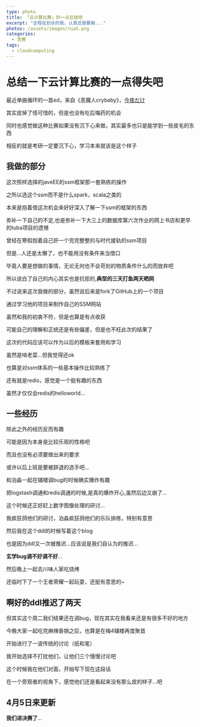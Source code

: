 ```yaml
---
type: photo
title: 「云计算比赛」的一点总结吧
excerpt: "全程在划水的我，认真还是要输..."
photos: /assets/images/rua5.png
categories:
  - 竞赛
tags:
  - cloudcomputing
---
```

# 总结一下云计算比赛的一点得失吧

最近单曲循环的一首ed，来自《恶魔人crybaby》，[今夜だけ](https://music.163.com/#/song?id=528273475)

其实皮掉了怪可惜的，但是也没有吃后悔药的机会

同时也感觉做这种比赛如果没有沉下心来做，其实最多也只是能学到一些皮毛的东西

相反的就是考研一定要沉下心，学习本来就该是这个样子

## 我做的部分

这次照样选择的javeEE的ssm框架那一套熟练的操作

之所以选这个ssm而不是什么spark，scala之类的

本来是抱着借这次机会来好好深入了解一下ssm的框架的东西

弥补一下自己的不足,也是弥补一下大三上的数据库第六次作业的网上书店和更早的tuba项目的遗憾

曾经在寒假抱着自己肝一个完完整整的与时代接轨的ssm项目

但是...人还是太懒了，也不能用没有条件来当借口

毕竟人要是想做的事情，无论无何也不会苛刻的物质条件什么的而放弃吧

所以说白了自己的内心其实也是抗拒的,**典型的三天打鱼两天晒网**

不过说来这次我做的部分，虽然说后来是fork了GitHub上的一个项目

通过学习他的项目来制作自己的SSM网站

虽然和我的初衷不符，但是也算是有点收获

可能自己的理解和正统还是有些偏差，但是也不枉此次的结果了

这次的代码应该可以作为以后的模板来套用和学习

虽然是啃老菜...但我觉得还ok

也算是对ssm体系的一些基本操作比较熟练了

还有就是redis，感觉是一个挺有趣的东西

虽然才仅仅会redis的helloworld...

## 一些经历

除此之外的经历反而有趣

可能是因为本身是比较乐观的性格吧

而且也没有必须要做出来的要求

或许以后上班是要被辞退的选手吧...

和泊淼一起在辅楼调bug的时候确实爆炸有趣

把logstash调通和redis调通的时候,是真的爆炸开心,虽然后边又崩了...

这个时候还正好赶上数字图像处理的研讨...

我疯狂鸽他们的研讨，泊淼疯狂鸽他们的乐队排练，特别有意思

然后我在这个ddl的时候写着这个blog

也是因为ddl又一次被推迟...应该说是我们自认为的推迟...

**玄学bug调不好调不好**...

然后晚上一起去川味人家吃烧烤

还临时下了一个王者荣耀一起玩耍，还挺有意思的~

## 啊好的ddl推迟了两天

但其实这个周二我们结果还在调bug，现在其实在我看来还是有很多不好的地方

今晚大家一起吃完麻辣香锅之后，也算是在梅4辅楼再度聚首

开始进行了一波传统的讨论（纸和笔）

我开始选择不打扰他们，让他们三个慢慢讨论吧

这个时候我在他们对面，开始写下现在这段话

在一个旁观者的视角下，感觉他们还是看起来没有那么皮的样子...吧

## 4月5日来更新

**我们进决赛了**...